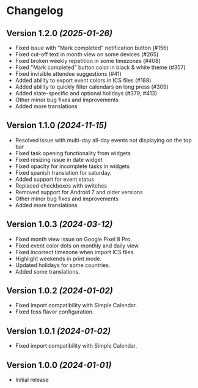 Changelog
==========

Version 1.2.0 *(2025-01-26)*
----------------------------

* Fixed issue with "Mark completed" notification button (#156)
* Fixed cut-off text in month view on some devices (#265)
* Fixed broken weekly repetition in some timezones (#408)
* Fixed "Mark completed" button color in black & white theme (#357)
* Fixed invisible attendee suggestions (#41)
* Added ability to export event colors in ICS files (#188)
* Added ability to quickly filter calendars on long press (#309)
* Added state-specific and optional holidays (#379, #413)
* Other minor bug fixes and improvements
* Added more translations

Version 1.1.0 *(2024-11-15)*
----------------------------

* Resolved issue with multi-day all-day events not displaying on the top bar
* Fixed task opening functionality from widgets
* Fixed resizing issue in date widget
* Fixed opacity for incomplete tasks in widgets
* Fixed spanish translation for saturday.
* Added support for event status
* Replaced checkboxes with switches
* Removed support for Android 7 and older versions
* Other minor bug fixes and improvements
* Added more translations

Version 1.0.3 *(2024-03-12)*
----------------------------

* Fixed month view issue on Google Pixel 8 Pro.
* Fixed event color dots on monthly and daily view.
* Fixed incorrect timezone when import ICS files.
* Highlight weekends in print mode.
* Updated holidays for some countries.
* Added some translations.

Version 1.0.2 *(2024-01-02)*
----------------------------

* Fixed import compatibility with Simple Calendar.
* Fixed foss flavor configuration.

Version 1.0.1 *(2024-01-02)*
----------------------------

* Fixed import compatibility with Simple Calendar.

Version 1.0.0 *(2024-01-01)*
----------------------------

* Initial release
